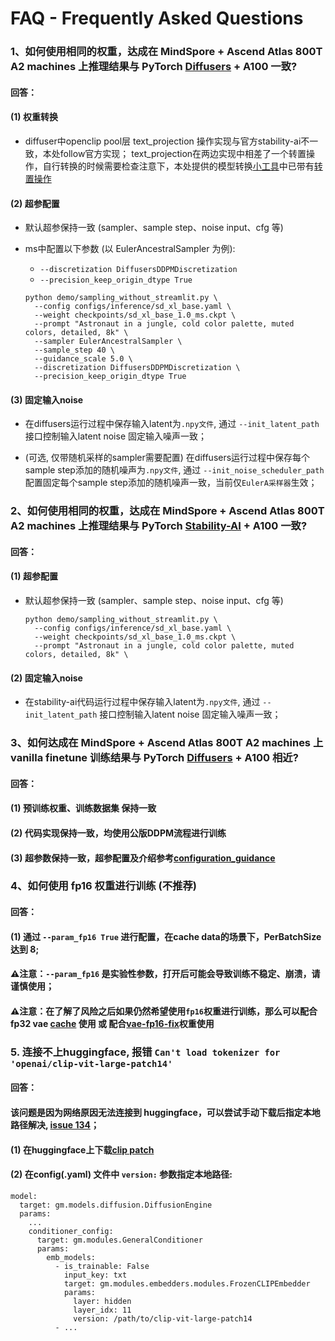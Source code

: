 # FAQ - Frequently Asked Questions

### 1、如何使用相同的权重，达成在 MindSpore + Ascend Atlas 800T A2 machines 上推理结果与 PyTorch [Diffusers](https://github.com/huggingface/diffusers/blob/main/examples/text_to_image/README_sdxl.md) + A100 一致?

#### 回答：

#### (1) 权重转换

- diffuser中openclip pool层 text_projection 操作实现与官方stability-ai不一致，本处follow官方实现； text_projection在两边实现中相差了一个转置操作，自行转换的时候需要检查注意下，本处提供的模型转换[小工具](../tools/model_conversion/README.md)中已带有[转置操作](https://github.com/mindspore-lab/mindone/blob/468be76a35e9308c7b59bf9eaf3791c146539ee4/examples/stable_diffusion_xl/tools/model_conversion/convert_diffusers_to_mindone_sdxl.py#L306C9-L310C48)

#### (2) 超参配置

- 默认超参保持一致 (sampler、sample step、noise input、cfg 等)

- ms中配置以下参数 (以 EulerAncestralSampler 为例):
    - `--discretization DiffusersDDPMDiscretization`
    - `--precision_keep_origin_dtype True`

    ```shell
    python demo/sampling_without_streamlit.py \
      --config configs/inference/sd_xl_base.yaml \
      --weight checkpoints/sd_xl_base_1.0_ms.ckpt \
      --prompt "Astronaut in a jungle, cold color palette, muted colors, detailed, 8k" \
      --sampler EulerAncestralSampler \
      --sample_step 40 \
      --guidance_scale 5.0 \
      --discretization DiffusersDDPMDiscretization \
      --precision_keep_origin_dtype True
    ```

#### (3) 固定输入noise

- 在diffusers运行过程中保存输入latent为`.npy文件`, 通过 `--init_latent_path` 接口控制输入latent noise 固定输入噪声一致；

- (可选, 仅带随机采样的sampler需要配置) 在diffusers运行过程中保存每个sample step添加的随机噪声为`.npy文件`, 通过 `--init_noise_scheduler_path` 配置固定每个sample step添加的随机噪声一致，当前仅`EulerA采样器`生效；


### 2、如何使用相同的权重，达成在 MindSpore + Ascend Atlas 800T A2 machines 上推理结果与 PyTorch [Stability-AI](https://github.com/Stability-AI/generative-models) + A100 一致?


#### 回答：

#### (1) 超参配置

- 默认超参保持一致 (sampler、sample step、noise input、cfg 等)

    ```shell
    python demo/sampling_without_streamlit.py \
      --config configs/inference/sd_xl_base.yaml \
      --weight checkpoints/sd_xl_base_1.0_ms.ckpt \
      --prompt "Astronaut in a jungle, cold color palette, muted colors, detailed, 8k" \
    ```

#### (2) 固定输入noise

- 在stability-ai代码运行过程中保存输入latent为`.npy文件`, 通过 `--init_latent_path` 接口控制输入latent noise 固定输入噪声一致；


### 3、如何达成在 MindSpore + Ascend Atlas 800T A2 machines 上 vanilla finetune 训练结果与 PyTorch [Diffusers](https://github.com/huggingface/diffusers/blob/main/examples/text_to_image/README_sdxl.md) + A100 相近?


#### 回答：

#### (1) 预训练权重、训练数据集 保持一致

#### (2) 代码实现保持一致，均使用公版DDPM流程进行训练

#### (3) 超参数保持一致，超参配置及介绍参考[configuration_guidance](./configuration_guidance.md)



### 4、如何使用 fp16 权重进行训练 (不推荐)

#### 回答：

#### (1) 通过 `--param_fp16 True` 进行配置，在cache data的场景下，PerBatchSize 达到 8;

#### ⚠️注意：`--param_fp16` 是实验性参数，打开后可能会导致训练不稳定、崩溃，请谨慎使用；

#### ⚠️注意：在了解了风险之后如果仍然希望使用`fp16`权重进行训练，那么可以配合 fp32 vae [cache](./vanilla_finetune.md) 使用 或 配合[vae-fp16-fix](./weight_convertion.md)权重使用



### 5. 连接不上huggingface, 报错 `Can't load tokenizer for 'openai/clip-vit-large-patch14'`

#### 回答：

#### 该问题是因为网络原因无法连接到 huggingface，可以尝试手动下载后指定本地路径解决, [issue 134](https://github.com/mindspore-lab/mindone/issues/134)；

#### (1) 在huggingface上下载[clip patch](https://huggingface.co/openai/clip-vit-large-patch14/tree/main)

#### (2) 在config(.yaml) 文件中 `version:` 参数指定本地路径:

  ```shell
  model:
    target: gm.models.diffusion.DiffusionEngine
    params:
      ...
      conditioner_config:
        target: gm.modules.GeneralConditioner
        params:
          emb_models:
            - is_trainable: False
              input_key: txt
              target: gm.modules.embedders.modules.FrozenCLIPEmbedder
              params:
                layer: hidden
                layer_idx: 11
                version: /path/to/clip-vit-large-patch14
            - ...
  ```
